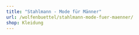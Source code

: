 ```yaml
---
title: "Stahlmann - Mode für Männer"
url: /wolfenbuettel/stahlmann-mode-fuer-maenner/
shop: Kleidung
---
```

